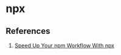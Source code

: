 # npx

## References

1. [Speed Up Your npm Workflow With npx
   ](https://alligator.io/workflow/npx/)
